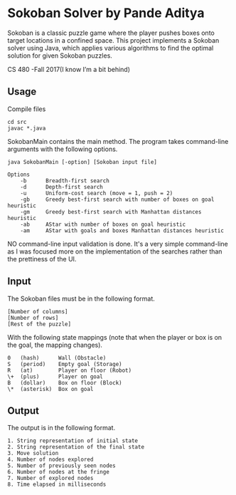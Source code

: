 Sokoban Solver by Pande Aditya
==============
Sokoban is a classic puzzle game where the player pushes boxes onto target locations in a confined space. This project implements a Sokoban solver using Java, which applies various algorithms to find the optimal solution for given Sokoban puzzles.

CS 480 -Fall 2017(I know I’m a bit behind)

Usage
-----

Compile files

    cd src
    javac *.java

SokobanMain contains the main method. The program takes command-line arguments with
the following options.

    java SokobanMain [-option] [Sokoban input file]

    Options
        -b      Breadth-first search
        -d      Depth-first search
        -u      Uniform-cost search (move = 1, push = 2)
        -gb     Greedy best-first search with number of boxes on goal heuristic
        -gm     Greedy best-first search with Manhattan distances heuristic
        -ab     AStar with number of boxes on goal heuristic
        -am     AStar with goals and boxes Manhattan distances heuristic

NO command-line input validation is done. It's a very simple command-line as I
was focused more on the implementation of the searches rather than the prettiness
of the UI.

Input
-----

The Sokoban files must be in the following format.

    [Number of columns]
    [Number of rows]
    [Rest of the puzzle]

With the following state mappings (note that when the player or box is on the
  goal, the mapping changes).

    0   (hash)      Wall (Obstacle)
    S   (period)    Empty goal (Storage)
    R   (at)        Player on floor (Robot)
    \+  (plus)      Player on goal
    B   (dollar)    Box on floor (Block)
    \*  (asterisk)  Box on goal

Output
------

The output is in the following format.

    1. String representation of initial state
    2. String representation of the final state
    3. Move solution
    4. Number of nodes explored
    5. Number of previously seen nodes
    6. Number of nodes at the fringe
    7. Number of explored nodes
    8. Time elapsed in milliseconds
